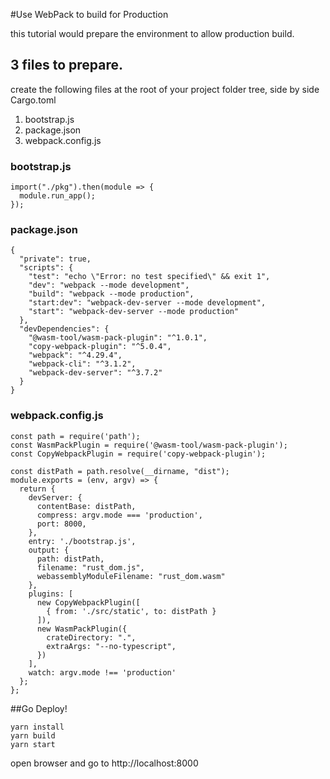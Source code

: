 #Use WebPack to build for Production

this tutorial would prepare the environment to allow production build.


## 3 files to prepare.
create the following files at the root of your project folder tree, side by side Cargo.toml
1. bootstrap.js
2. package.json
3. webpack.config.js


### bootstrap.js
```
import("./pkg").then(module => {
  module.run_app();
});
```

### package.json
```
{
  "private": true,
  "scripts": {
    "test": "echo \"Error: no test specified\" && exit 1",
    "dev": "webpack --mode development",
    "build": "webpack --mode production",
    "start:dev": "webpack-dev-server --mode development",
    "start": "webpack-dev-server --mode production"
  },
  "devDependencies": {
    "@wasm-tool/wasm-pack-plugin": "^1.0.1",
    "copy-webpack-plugin": "^5.0.4",
    "webpack": "^4.29.4",
    "webpack-cli": "^3.1.2",
    "webpack-dev-server": "^3.7.2"
  }
}
```

### webpack.config.js
```
const path = require('path');
const WasmPackPlugin = require('@wasm-tool/wasm-pack-plugin');
const CopyWebpackPlugin = require('copy-webpack-plugin');

const distPath = path.resolve(__dirname, "dist");
module.exports = (env, argv) => {
  return {
    devServer: {
      contentBase: distPath,
      compress: argv.mode === 'production',
      port: 8000,
    },
    entry: './bootstrap.js',
    output: {
      path: distPath,
      filename: "rust_dom.js",
      webassemblyModuleFilename: "rust_dom.wasm"
    },
    plugins: [
      new CopyWebpackPlugin([
        { from: './src/static', to: distPath }
      ]),
      new WasmPackPlugin({
        crateDirectory: ".",
        extraArgs: "--no-typescript",
      })
    ],
    watch: argv.mode !== 'production'
  };
};
```

##Go Deploy!
```
yarn install
yarn build
yarn start
```

open browser and go to http://localhost:8000

